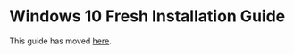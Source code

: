 # Windows 10 Fresh Installation Guide

This guide has moved [here](https://blog.7ori.dev/blog/2024/06/04/windows-10-fresh-installation-guide/).
